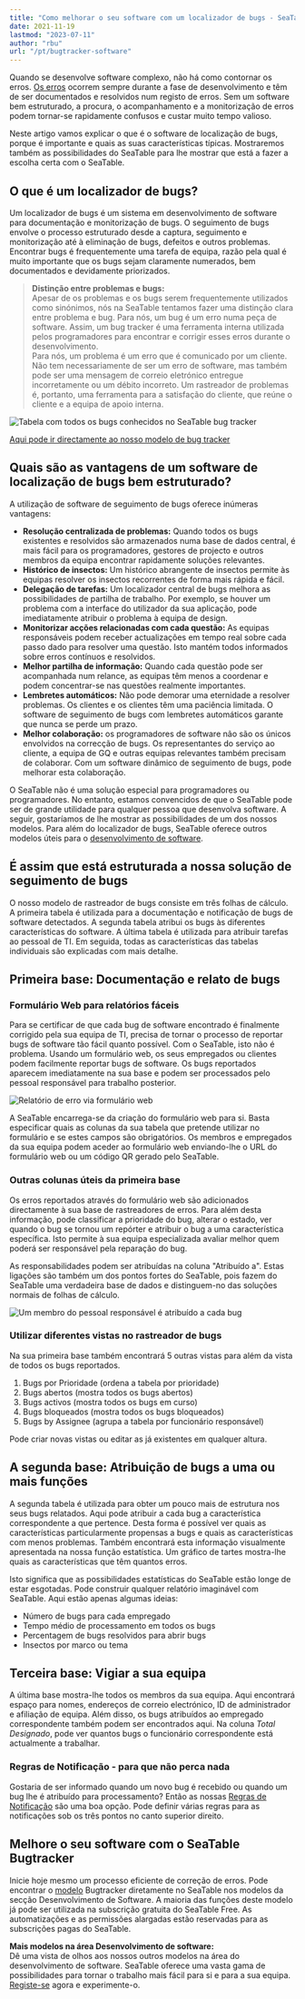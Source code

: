 ```yaml
---
title: "Como melhorar o seu software com um localizador de bugs - SeaTable"
date: 2021-11-19
lastmod: "2023-07-11"
author: "rbu"
url: "/pt/bugtracker-software"
---
```


Quando se desenvolve software complexo, não há como contornar os erros. [Os erros](https://www.arksolutions.de/gs/project/blog/bug-programmfehler) ocorrem sempre durante a fase de desenvolvimento e têm de ser documentados e resolvidos num registo de erros. Sem um software bem estruturado, a procura, o acompanhamento e a monitorização de erros podem tornar-se rapidamente confusos e custar muito tempo valioso.

Neste artigo vamos explicar o que é o software de localização de bugs, porque é importante e quais as suas características típicas. Mostraremos também as possibilidades do SeaTable para lhe mostrar que está a fazer a escolha certa com o SeaTable.

## O que é um localizador de bugs?

Um localizador de bugs é um sistema em desenvolvimento de software para documentação e monitorização de bugs. O seguimento de bugs envolve o processo estruturado desde a captura, seguimento e monitorização até à eliminação de bugs, defeitos e outros problemas. Encontrar bugs é frequentemente uma tarefa de equipa, razão pela qual é muito importante que os bugs sejam claramente numerados, bem documentados e devidamente priorizados.

> **Distinção entre problemas e bugs:**  
> Apesar de os problemas e os bugs serem frequentemente utilizados como sinónimos, nós na SeaTable tentamos fazer uma distinção clara entre problema e bug. Para nós, um bug é um erro numa peça de software. Assim, um bug tracker é uma ferramenta interna utilizada pelos programadores para encontrar e corrigir esses erros durante o desenvolvimento.  
> Para nós, um problema é um erro que é comunicado por um cliente. Não tem necessariamente de ser um erro de software, mas também pode ser uma mensagem de correio eletrónico entregue incorretamente ou um débito incorreto. Um rastreador de problemas é, portanto, uma ferramenta para a satisfação do cliente, que reúne o cliente e a equipa de apoio interna.

![Tabela com todos os bugs conhecidos no SeaTable bug tracker](https://seatable.io/wp-content/uploads/2021/11/bugtracker-uebersicht.jpg)

[Aqui pode ir directamente ao nosso modelo de bug tracker](https://seatable.io/pt/vorlage/hlbtvqrtscqmhx3adh5asg/)

## Quais são as vantagens de um software de localização de bugs bem estruturado?

A utilização de software de seguimento de bugs oferece inúmeras vantagens:

- **Resolução centralizada de problemas:** Quando todos os bugs existentes e resolvidos são armazenados numa base de dados central, é mais fácil para os programadores, gestores de projecto e outros membros da equipa encontrar rapidamente soluções relevantes.
- **Histórico de insectos:** Um histórico abrangente de insectos permite às equipas resolver os insectos recorrentes de forma mais rápida e fácil.
- **Delegação de tarefas:** Um localizador central de bugs melhora as possibilidades de partilha de trabalho. Por exemplo, se houver um problema com a interface do utilizador da sua aplicação, pode imediatamente atribuir o problema à equipa de design.
- **Monitorizar acções relacionadas com cada questão:** As equipas responsáveis podem receber actualizações em tempo real sobre cada passo dado para resolver uma questão. Isto mantém todos informados sobre erros contínuos e resolvidos.
- **Melhor partilha de informação:** Quando cada questão pode ser acompanhada num relance, as equipas têm menos a coordenar e podem concentrar-se nas questões realmente importantes.
- **Lembretes automáticos:** Não pode demorar uma eternidade a resolver problemas. Os clientes e os clientes têm uma paciência limitada. O software de seguimento de bugs com lembretes automáticos garante que nunca se perde um prazo.
- **Melhor colaboração:** os programadores de software não são os únicos envolvidos na correcção de bugs. Os representantes do serviço ao cliente, a equipa de GQ e outras equipas relevantes também precisam de colaborar. Com um software dinâmico de seguimento de bugs, pode melhorar esta colaboração.

O SeaTable não é uma solução especial para programadores ou programadores. No entanto, estamos convencidos de que o SeaTable pode ser de grande utilidade para qualquer pessoa que desenvolva software. A seguir, gostaríamos de lhe mostrar as possibilidades de um dos nossos modelos. Para além do localizador de bugs, SeaTable oferece outros modelos úteis para o [desenvolvimento de software](https://seatable.io/pt/vorlagen/softwareentwicklung/).

## É assim que está estruturada a nossa solução de seguimento de bugs

O nosso modelo de rastreador de bugs consiste em três folhas de cálculo. A primeira tabela é utilizada para a documentação e notificação de bugs de software detectados. A segunda tabela atribui os bugs às diferentes características do software. A última tabela é utilizada para atribuir tarefas ao pessoal de TI. Em seguida, todas as características das tabelas individuais são explicadas com mais detalhe.

## Primeira base: Documentação e relato de bugs

### Formulário Web para relatórios fáceis

Para se certificar de que cada bug de software encontrado é finalmente corrigido pela sua equipa de TI, precisa de tornar o processo de reportar bugs de software tão fácil quanto possível. Com o SeaTable, isto não é problema. Usando um formulário web, os seus empregados ou clientes podem facilmente reportar bugs de software. Os bugs reportados aparecem imediatamente na sua base e podem ser processados pelo pessoal responsável para trabalho posterior.

![Relatório de erro via formulário web](https://seatable.io/wp-content/uploads/2021/11/bug-report-per-webformular.png)

A SeaTable encarrega-se da criação do formulário web para si. Basta especificar quais as colunas da sua tabela que pretende utilizar no formulário e se estes campos são obrigatórios. Os membros e empregados da sua equipa podem aceder ao formulário web enviando-lhe o URL do formulário web ou um código QR gerado pelo SeaTable.

### Outras colunas úteis da primeira base

Os erros reportados através do formulário web são adicionados directamente à sua base de rastreadores de erros. Para além desta informação, pode classificar a prioridade do bug, alterar o estado, ver quando o bug se tornou um repórter e atribuir o bug a uma característica específica. Isto permite à sua equipa especializada avaliar melhor quem poderá ser responsável pela reparação do bug.

As responsabilidades podem ser atribuídas na coluna "Atribuído a". Estas ligações são também um dos pontos fortes do SeaTable, pois fazem do SeaTable uma verdadeira base de dados e distinguem-no das soluções normais de folhas de cálculo.

![Um membro do pessoal responsável é atribuído a cada bug](https://seatable.io/wp-content/uploads/2021/11/bugtracker-verantwortlichkeiten-mitarbeiter-zuweisen.png)

### Utilizar diferentes vistas no rastreador de bugs

Na sua primeira base também encontrará 5 outras vistas para além da vista de todos os bugs reportados.

1. Bugs por Prioridade (ordena a tabela por prioridade)
2. Bugs abertos (mostra todos os bugs abertos)
3. Bugs activos (mostra todos os bugs em curso)
4. Bugs bloqueados (mostra todos os bugs bloqueados)
5. Bugs by Assignee (agrupa a tabela por funcionário responsável)

Pode criar novas vistas ou editar as já existentes em qualquer altura.

## A segunda base: Atribuição de bugs a uma ou mais funções

A segunda tabela é utilizada para obter um pouco mais de estrutura nos seus bugs relatados. Aqui pode atribuir a cada bug a característica correspondente a que pertence. Desta forma é possível ver quais as características particularmente propensas a bugs e quais as características com menos problemas. Também encontrará esta informação visualmente apresentada na nossa função estatística. Um gráfico de tartes mostra-lhe quais as características que têm quantos erros.

Isto significa que as possibilidades estatísticas do SeaTable estão longe de estar esgotadas. Pode construir qualquer relatório imaginável com SeaTable. Aqui estão apenas algumas ideias:

- Número de bugs para cada empregado
- Tempo médio de processamento em todos os bugs
- Percentagem de bugs resolvidos para abrir bugs
- Insectos por marco ou tema

## Terceira base: Vigiar a sua equipa

A última base mostra-lhe todos os membros da sua equipa. Aqui encontrará espaço para nomes, endereços de correio electrónico, ID de administrador e afiliação de equipa. Além disso, os bugs atribuídos ao empregado correspondente também podem ser encontrados aqui. Na coluna _Total Designado_, pode ver quantos bugs o funcionário correspondente está actualmente a trabalhar.

### Regras de Notificação - para que não perca nada

Gostaria de ser informado quando um novo bug é recebido ou quando um bug lhe é atribuído para processamento? Então as nossas [Regras de Notificação](https://seatable.io/pt/docs/handbuch/zusammenarbeit/benachrichtigungen/) são uma boa opção. Pode definir várias regras para as notificações sob os três pontos no canto superior direito.

## Melhore o seu software com o SeaTable Bugtracker

Inicie hoje mesmo um processo eficiente de correção de erros. Pode encontrar o [modelo](https://seatable.io/pt/vorlage/hlbtvqrtscqmhx3adh5asg/) Bugtracker diretamente no SeaTable nos modelos da secção Desenvolvimento de Software. A maioria das funções deste modelo já pode ser utilizada na subscrição gratuita do SeaTable Free. As automatizações e as permissões alargadas estão reservadas para as subscrições pagas do SeaTable.

**Mais modelos na área Desenvolvimento de software:**  
Dê uma vista de olhos aos nossos outros modelos na área do desenvolvimento de software. SeaTable oferece uma vasta gama de possibilidades para tornar o trabalho mais fácil para si e para a sua equipa. [Registe-se](/pt/registrierung/) agora e experimente-o.
